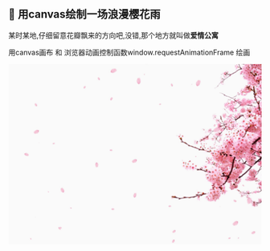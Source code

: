 ## 🌸 用canvas绘制一场浪漫樱花雨

某时某地,仔细留意花瓣飘来的方向吧,没错,那个地方就叫做**爱情公寓**

用canvas画布 和 浏览器动画控制函数window.requestAnimationFrame 绘画

![image](https://github.com/GuanLola/sakura/blob/master/images/drawing.gif)

